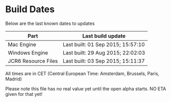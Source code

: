 # Build Dates

Below are the last known dates to updates

Part | Last build update
-----|-----
Mac Engine | Last built: 01 Sep 2015; 15:57:10
Windows Engine | Last built: 29 Aug 2015; 22:02:03
JCR6 Resource Files | Last built: 03 Sep 2015; 15:11:37
All times are in CET (Central European Time: Amsterdam, Brussels, Paris, Madrid)


Please note this file has no real value yet until the open alpha starts. NO ETA given for that yet!
